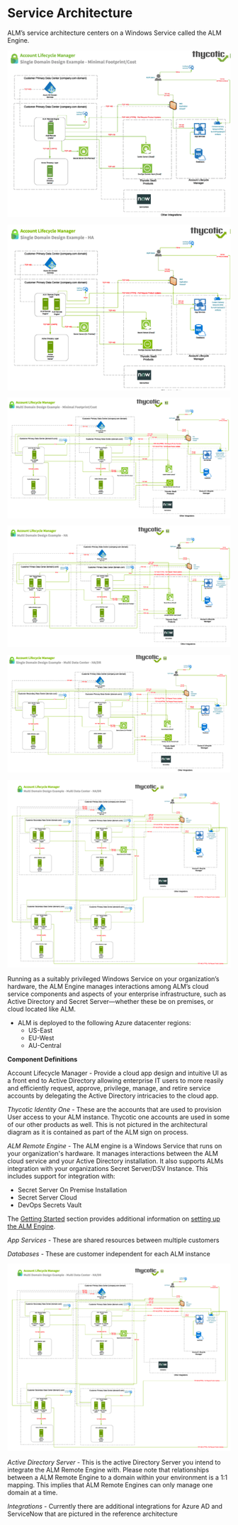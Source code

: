 ﻿[title]: # (Service Architecture)
[tags]: # (Account Lifecycle Manager,ALM,Active Directory,)
[priority]: # (8000)

# Service Architecture

ALM’s service architecture centers on a Windows Service called the ALM Engine.

![architecture1](images/almsa1.png "Single Domain Design Minimal")

![architecture2](images/almsa2.png "Single Domain Design")

![architecture3](images/almsa3.png "Multi Domain Minimal")

![architecture4](images/almsa4.png "Multi Domain")

![architecture5](images/almsa5.png "Multi Data Center Minimal")

![architecture6](images/almsa6.png "Multi Data Center")

Running as a suitably privileged Windows Service on your organization’s hardware, the ALM Engine manages interactions among ALM’s cloud service components and aspects of your enterprise infrastructure, such as Active Directory and Secret Server—whether these be on premises, or cloud located like ALM.

* ALM is deployed to the following Azure datacenter regions:
    * US-East
    * EU-West
    * AU-Central

**Component Definitions**

Account Lifecycle Manager - Provide a cloud app design and intuitive UI as a front end to Active Directory
allowing enterprise IT users to more reasily and efficiently request, approve, privilege, manage, and retire service
accounts by delegating the Active Directory intricacies to the cloud app.

*Thycotic Identity One* - These are the accounts that are used to provision User access to your ALM instance. Thycotic one accounts are used in some of our other products as well. This is not pictured in the architectural
diagram as it is contained as part of the ALM sign on process.

*ALM Remote Engine* - The ALM engine is a Windows Service that runs on your organization's hardware. It
manages interactions between the ALM cloud service and your Active Directory installation. It also supports ALMs
integration with your organizations Secret Server/DSV Instance. This includes support for integration with:
* Secret Server On Premise Installation
* Secret Server Cloud
* DevOps Secrets Vault

The [Getting Started](../get-started/) section provides additional information on [setting up the ALM Engine](../get-started/setup-alm-engine/).

*App Services* - These are shared resources between multiple customers

*Databases* - These are customer independent for each ALM instance

![architecture6](images/almsa6.png "Multi Data Center")

*Active Directory Server* - This is the active Directory Server you intend to integrate the ALM Remote Engine with. Please note that relationships between a ALM Remote Engine to a domain within your environment is a 1:1
mapping. This implies that ALM Remote Engines can only manage one domain at a time.

*Integrations* - Currently there are additional integrations for Azure AD and ServiceNow that are pictured in the
reference architecture
